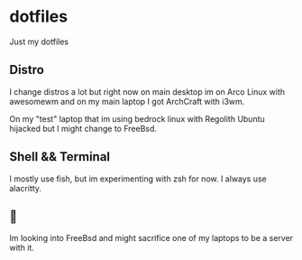 # dotfiles
Just my dotfiles

## Distro
I change distros a lot but right now on main desktop im on Arco Linux with awesomewm and on my main laptop I got ArchCraft with i3wm. 

On my "test" laptop that im using bedrock linux with Regolith Ubuntu hijacked but I might change to FreeBsd.

## Shell && Terminal
I mostly use fish, but im experimenting with zsh for now. I always use alacritty.

## 👀
Im looking into FreeBsd and might sacrifice one of my laptops to be a server with it.
